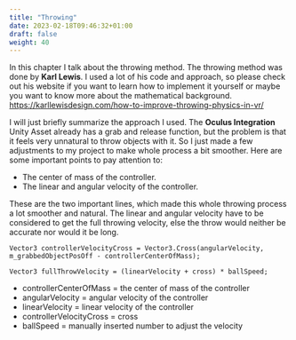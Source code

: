```yaml
---
title: "Throwing"
date: 2023-02-18T09:46:32+01:00
draft: false
weight: 40
---
```


In this chapter I talk about the throwing method.
The throwing method was done by **Karl Lewis**. I used a lot of his code and approach, so
please check out his website if you want to learn how to implement it yourself or maybe you want to know more about the mathematical background. <br>
https://karllewisdesign.com/how-to-improve-throwing-physics-in-vr/<br>

I will just briefly summarize the approach I used. 
The **Oculus Integration** Unity Asset already has a grab and release function, but the problem is that it feels very unnatural to throw objects with it.
So I just made a few adjustments to my project to make whole process a bit smoother.
Here are some important points to pay attention to:

* The center of mass of the controller.
* The linear and angular velocity of the controller.

These are the two important lines, which made this whole throwing process a lot smoother and natural.
The linear and angular velocity have to be considered to get the full throwing velocity, else the throw would neither be accurate nor would it be long.
```
Vector3 controllerVelocityCross = Vector3.Cross(angularVelocity, m_grabbedObjectPosOff - controllerCenterOfMass);
```
```
Vector3 fullThrowVelocity = (linearVelocity + cross) * ballSpeed;
```

* controllerCenterOfMass = the center of mass of the controller
* angularVelocity = angular velocity of the controller
* linearVelocity = linear velocity of the controller
* controllerVelocityCross = cross
* ballSpeed = manually inserted number to adjust the velocity